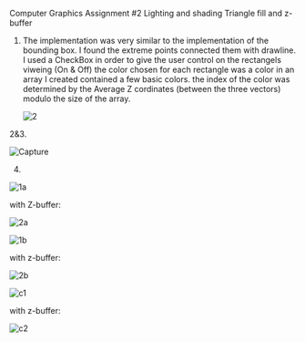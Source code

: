 Computer Graphics Assignment #2
Lighting and shading
Triangle fill and z-buffer


1. The implementation was very similar to the implementation of the bounding box.
   I found the extreme points connected them with drawline.
   I used a CheckBox in order to give the user control on the rectangels viweing (On & Off)
   the color chosen for each rectangle was a color in an array I created contained a few basic colors.
   the index of the color was determined by the Average Z cordinates (between the three vectors) modulo the size of the array.
   
   
   ![2](https://user-images.githubusercontent.com/100144150/211542742-1ae17951-8c06-4110-851d-b09a942e4c08.JPG)

   

2&3. 
   
   ![Capture](https://user-images.githubusercontent.com/100144150/211430888-8a1034c9-30fa-4185-b827-8644cc83c8b6.JPG)

4.

![1a](https://user-images.githubusercontent.com/100144150/211434029-debc873d-9860-4b91-a013-d5e1a59a2829.JPG)

with Z-buffer:

![2a](https://user-images.githubusercontent.com/100144150/211434075-67b121ee-38d2-4783-9db2-c7d956cfdd2b.JPG)



![1b](https://user-images.githubusercontent.com/100144150/211434094-3184df6d-110d-4e32-bdd1-7231af239af4.JPG)


with z-buffer:

![2b](https://user-images.githubusercontent.com/100144150/211434119-5d5bfac7-2b41-47f8-a96c-949f4674ccbf.JPG)


![c1](https://user-images.githubusercontent.com/100144150/211434141-47a08a36-6ba5-4045-b2a4-7745cc7bdfd9.JPG)


with z-buffer:

![c2](https://user-images.githubusercontent.com/100144150/211434162-8c1dba93-709b-4550-967c-afc3cbc799dc.JPG)


